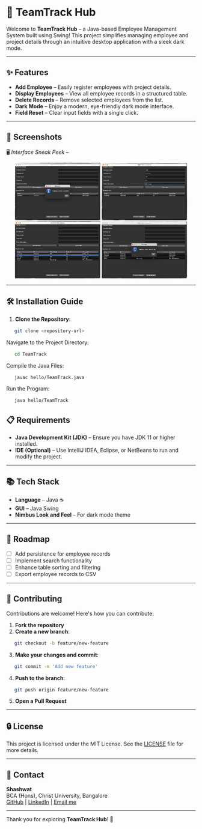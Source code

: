 # 🚀 TeamTrack Hub

Welcome to **TeamTrack Hub** – a Java-based Employee Management System built using Swing! This project simplifies managing employee and project details through an intuitive desktop application with a sleek dark mode.

---

## ✨ Features

- **Add Employee** – Easily register employees with project details.
- **Display Employees** – View all employee records in a structured table.
- **Delete Records** – Remove selected employees from the list.
- **Dark Mode** – Enjoy a modern, eye-friendly dark mode interface.
- **Field Reset** – Clear input fields with a single click.

---

## 📸 Screenshots

🖥️ *Interface Sneak Peek* – 

<p align="center">
  <img src="https://github.com/Shashwat-19/TeamTrack-Hub/raw/main/images/Adding.png" width="45%"/>
  <img src="https://github.com/Shashwat-19/TeamTrack-Hub/raw/main/images/Adding-2.png" width="45%"/>
  <img src="https://github.com/Shashwat-19/TeamTrack-Hub/raw/main/images/Selecting.png" width="45%"/>
  <img src="https://github.com/Shashwat-19/TeamTrack-Hub/raw/main/images/Deleting.png" width="45%"/>
</p>

---

## 🛠️ Installation Guide

1. **Clone the Repository**:
```bash
   git clone <repository-url>
```
Navigate to the Project Directory:
```bash
   cd TeamTrack
```
Compile the Java Files:
```bash
   javac hello/TeamTrack.java
```
Run the Program:
```bash
   java hello/TeamTrack
```   

## 📋 Requirements
- **Java Development Kit (JDK)** – Ensure you have JDK 11 or higher installed.
- **IDE (Optional)** – Use IntelliJ IDEA, Eclipse, or NetBeans to run and modify the project.

---

## 📚 Tech Stack

- **Language** – Java ☕
- **GUI** – Java Swing
- **Nimbus Look and Feel** – For dark mode theme

---

## 🚀 Roadmap

- [ ] Add persistence for employee records
- [ ] Implement search functionality
- [ ] Enhance table sorting and filtering
- [ ] Export employee records to CSV

---

## 🤝 Contributing

Contributions are welcome! Here's how you can contribute:

1. **Fork the repository**
2. **Create a new branch**:
```bash
   git checkout -b feature/new-feature
```
3. **Make your changes and commit**:
```bash
   git commit -m 'Add new feature'
```
4. **Push to the branch**:
```bash
   git push origin feature/new-feature
```
5. **Open a Pull Request**

---

## 🔒 License

This project is licensed under the MIT License. See the [LICENSE](https://github.com/Shashwat-19/TeamTrack-Hub/raw/main/LICENSE) file for more details.

---

## 📩 Contact

**Shashwat**  
BCA (Hons), Christ University, Bangalore  
[GitHub](https://github.com/Shashwat-19) | [LinkedIn](https://www.linkedin.com/in/shashwatk1956/) | [Email me](shashwat1956@gmail.com)  

---

Thank you for exploring **TeamTrack Hub**! 💼

